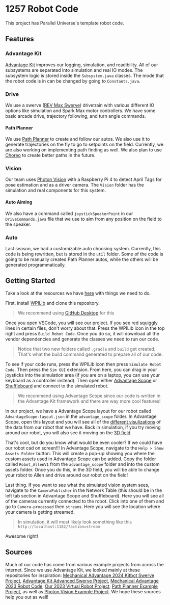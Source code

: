 # 1257 Robot Code
This project has Parallel Universe's template robot code.

## Features
### Advantage Kit
[Advantage Kit](https://github.com/Mechanical-Advantage/AdvantageKit) improves our logging, simulation, and readibility. All of our subsystems are separated into simulation and real IO modes. The subsystem logic is stored inside the `Subsystem.java` classes. The mode that the robot code is in can be changed by going to `Constants.java`.  

### Drive
We use a swerve ([REV Max Swerve](https://docs.revrobotics.com/ion-build-system/motion/maxswerve)) drivetrain with various different IO options like simulation and Spark Max motor controllers. We have some basic arcade drive, trajectory following, and turn angle commands. 

#### Path Planner
We use [Path Planner](https://pathplanner.dev/) to create and follow our autos. We also use it to generate trajectories on the fly to go to setpoints on the field. Currently, we are also working on implementing path finding as well. We also plan to use [Choreo](https://sleipnirgroup.github.io/Choreo/) to create better paths in the future. 

### Vision
Our team uses [Photon Vision](https://photonvision.org/) with a Raspberry Pi 4 to detect April Tags for pose estimation and as a driver camera. The `Vision` folder has the simulation and real components for this system. 

#### Auto Aiming
We also have a command called `joystickSpeakerPoint` in our `DriveCommands.java` file that we use to aim from any position on the field to the speaker.

### Auto
Last season, we had a customizable auto choosing system. Currently, this code is being rewritten, but is stored in the `util` folder. Some of the code is going to be manually created Path Planner autos, while the others will be generated programmatically.

## Getting Started
Take a look at the resources we have [here](https://docs.google.com/document/d/1KaAQCZHfttFZk9dY0amIj057UGiLFXdztHYZKqD3VwI/edit#heading=h.8op83lvrsd9) with things we need to do.

First, install [WPILib](https://docs.wpilib.org/en/stable/docs/software/what-is-wpilib.html) and clone this repository.

> We recommend using [GitHub Desktop](https://desktop.github.com/) for this

Once you open VSCode, you will see our project. If you see red squiggly lines in certain files, don't worry about that. Press the WPILib icon in the top right and press `Build Robot Code`. Once you do so, it will download all the vendor dependencies and generate the classes we need to run our code.

> Notice that two new folders called `.gradle` and `build` get created. That's what the build command generated to prepare all of our code.

To see if your code runs, press the WPILib icon then press `Simulate Robot Code`. Then press the `Sim GUI` extension. From here, you can drag in your joysticks into the simulation area (if you are on a laptop, you can use your keyboard as a controller instead). Then open either [Advantage Scope](https://github.com/Mechanical-Advantage/AdvantageScope) or [Shuffleboard](https://docs.wpilib.org/en/stable/docs/software/dashboards/shuffleboard/getting-started/shuffleboard-tour.html) and connect to the simulated robot. 

> We recommend using Advantage Scope since our code is written in the Advantage Kit framework and there are way more cool features!

In our project, we have a Advantage Scope layout for our robot called `AdvantageScope-layout.json` in the `advantage_scope` folder. In Advantage Scope, open this layout and you will see all of the [different visulizations](https://github.com/Mechanical-Advantage/AdvantageScope/blob/main/docs/NAVIGATION.md) of the data from our robot that we have. Back in simulation, if you try moving around our robot, you will also see it moving on the [3D field](https://github.com/Mechanical-Advantage/AdvantageScope/blob/main/docs/tabs/3D-FIELD.md). 

That's cool, but do you know what would be even cooler? If we could have our robot cad on screen!!! In Advantage Scope, navigate to the `Help > Show Assets Folder` button. This will create a pop-up showing you where the custom assets used in Advantage Scope can be added. Copy the folder called `Robot_AllenV1` from the `advantage_scope` folder and into the custom assets folder. Once you do this, in the 3D field, you will be able to change your robot to Allen and drive around our robot on the field!

Last thing. If you want to see what the simulated vision system sees, navigate to the `CameraPublisher` in the Network Table (this should be in the left tab section in Advantage Scope and Shuffleboard). Here you will see all of the cameras currently connected to the robot. Click into one of them and go to `Camera-processed` then `streams`. Here you will see the location where your camera is getting streamed.

> In simulation, it will most likely look something like this `http://localhost:1182/?action=stream`

Awesome right!

## Sources
Much of our code has come from various example projects from across the internet. Since we use Advantage Kit, we looked mainly at these repositories for inspiration: [Mechanical Advantage 2024 Kitbot Swerve Project](https://github.com/Mechanical-Advantage/RobotCode2024/tree/kitbot-swerve), [Advantage Kit Advanced Swerve Project](https://github.com/Mechanical-Advantage/AdvantageKit/tree/main/example_projects/advanced_swerve_drive/src/main), [Mechanical Advantage 2023 Robot Code](https://github.com/Mechanical-Advantage/RobotCode2023), [Our 2023 Virtual Robot Project](https://github.com/frc1257/virtual-robot), [Path Planner Example Project](https://github.com/mjansen4857/pathplanner/tree/main/examples/java), as well as [Photon Vision Example Project](https://github.com/PhotonVision/photonvision/tree/master/photonlib-java-examples). We hope these sources help you out as well!

